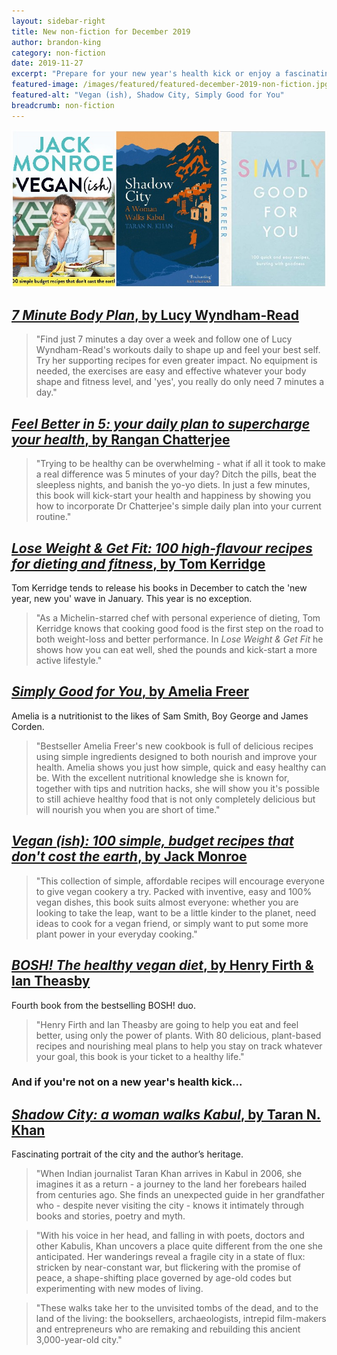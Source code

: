```yaml
---
layout: sidebar-right
title: New non-fiction for December 2019
author: brandon-king
category: non-fiction
date: 2019-11-27
excerpt: "Prepare for your new year's health kick or enjoy a fascinating trip to Kabul with our latest titles."
featured-image: /images/featured/featured-december-2019-non-fiction.jpg
featured-alt: "Vegan (ish), Shadow City, Simply Good for You"
breadcrumb: non-fiction
---
```


![Vegan (ish), Shadow City, Simply Good for You](/images/featured/featured-december-2019-non-fiction.jpg)

## [<cite>7 Minute Body Plan</cite>, by Lucy Wyndham-Read](https://suffolk.spydus.co.uk/cgi-bin/spydus.exe/ENQ/OPAC/BIBENQ?BRN=2668662)

> "Find just 7 minutes a day over a week and follow one of Lucy Wyndham-Read's workouts daily to shape up and feel your best self. Try her supporting recipes for even greater impact. No equipment is needed, the exercises are easy and effective whatever your body shape and fitness level, and 'yes', you really do only need 7 minutes a day."

## [<cite>Feel Better in 5: your daily plan to supercharge your health</cite>, by Rangan Chatterjee](https://suffolk.spydus.co.uk/cgi-bin/spydus.exe/ENQ/OPAC/BIBENQ?BRN=2654350)

> "Trying to be healthy can be overwhelming - what if all it took to make a real difference was 5 minutes of your day? Ditch the pills, beat the sleepless nights, and banish the yo-yo diets. In just a few minutes, this book will kick-start your health and happiness by showing you how to incorporate Dr Chatterjee's simple daily plan into your current routine."

## [<cite>Lose Weight & Get Fit: 100 high-flavour recipes for dieting and fitness</cite>, by Tom Kerridge](https://suffolk.spydus.co.uk/cgi-bin/spydus.exe/ENQ/OPAC/BIBENQ?BRN=2654552)

Tom Kerridge tends to release his books in December to catch the 'new year, new you' wave in January. This year is no exception.

> "As a Michelin-starred chef with personal experience of dieting, Tom Kerridge knows that cooking good food is the first step on the road to both weight-loss and better performance. In <cite>Lose Weight & Get Fit</cite> he shows how you can eat well, shed the pounds and kick-start a more active lifestyle."

## [<cite>Simply Good for You</cite>, by Amelia Freer](https://suffolk.spydus.co.uk/cgi-bin/spydus.exe/ENQ/OPAC/BIBENQ?BRN=2668661)

Amelia is a nutritionist to the likes of Sam Smith, Boy George and James Corden.

> "Bestseller Amelia Freer's new cookbook is full of delicious recipes using simple ingredients designed to both nourish and improve your health. Amelia shows you just how simple, quick and easy healthy can be. With the excellent nutritional knowledge she is known for, together with tips and nutrition hacks, she will show you it's possible to still achieve healthy food that is not only completely delicious but will nourish you when you are short of time."

## [<cite>Vegan (ish): 100 simple, budget recipes that don't cost the earth</cite>, by Jack Monroe](https://suffolk.spydus.co.uk/cgi-bin/spydus.exe/ENQ/OPAC/BIBENQ?BRN=2663854)

> "This collection of simple, affordable recipes will encourage everyone to give vegan cookery a try. Packed with inventive, easy and 100% vegan dishes, this book suits almost everyone: whether you are looking to take the leap, want to be a little kinder to the planet, need ideas to cook for a vegan friend, or simply want to put some more plant power in your everyday cooking."

## [<cite>BOSH! The healthy vegan diet</cite>, by Henry Firth & Ian Theasby](https://suffolk.spydus.co.uk/cgi-bin/spydus.exe/ENQ/OPAC/BIBENQ?BRN=2603212)

Fourth book from the bestselling BOSH! duo.

> "Henry Firth and Ian Theasby are going to help you eat and feel better, using only the power of plants. With 80 delicious, plant-based recipes and nourishing meal plans to help you stay on track whatever your goal, this book is your ticket to a healthy life."

### And if you're not on a new year's health kick...

## [<cite>Shadow City: a woman walks Kabul</cite>, by Taran N. Khan](https://suffolk.spydus.co.uk/cgi-bin/spydus.exe/ENQ/OPAC/BIBENQ?BRN=2654672)

Fascinating portrait of the city and the author’s heritage.

> "When Indian journalist Taran Khan arrives in Kabul in 2006, she imagines it as a return - a journey to the land her forebears hailed from centuries ago. She finds an unexpected guide in her grandfather who - despite never visiting the city - knows it intimately through books and stories, poetry and myth.

> "With his voice in her head, and falling in with poets, doctors and other Kabulis, Khan uncovers a place quite different from the one she anticipated. Her wanderings reveal a fragile city in a state of flux: stricken by near-constant war, but flickering with the promise of peace, a shape-shifting place governed by age-old codes but experimenting with new modes of living.

> "These walks take her to the unvisited tombs of the dead, and to the land of the living: the booksellers, archaeologists, intrepid film-makers and entrepreneurs who are remaking and rebuilding this ancient 3,000-year-old city."
